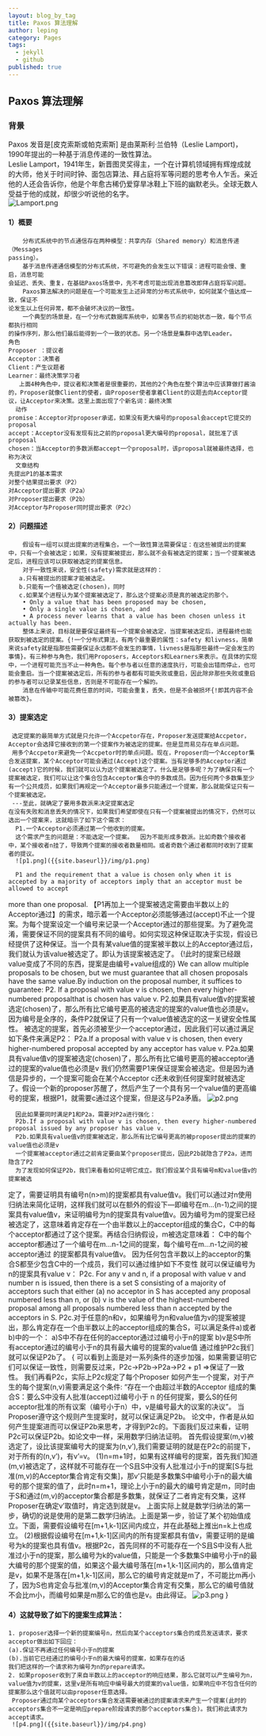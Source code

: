 ```yaml
---
layout: blog_by_tag
title: Paxos 算法理解
author: leping
category: Pages
tags: 
  - jekyll
  - github
published: true
---
```


## Paxos 算法理解
### 背景
Paxos 发音是[皮克索斯或帕克索斯]
是由莱斯利·兰伯特（Leslie Lamport)，1990年提出的一种基于消息传递的一致性算法。  
Leslie Lamport，1941年生，新晋图灵奖得主，一个在计算机领域拥有辉煌成就的大师，他关于时间时钟、面包店算法、拜占庭将军等问题的思考令人乍舌。亲近他的人还会告诉你，他是个年愈古稀仍爱穿旱冰鞋上下班的幽默老头。全球无数人受益于他的成就，却很少听说他的名字。  
![Lamport.png]({{site.baseurl}}/img/Lamport.png)
       
#### 1）概要
        分布式系统中的节点通信存在两种模型：共享内存（Shared memory）和消息传递（Messages
    passing）。
        基于消息传递通信模型的分布式系统，不可避免的会发生以下错误：进程可能会慢、重启，消息可能
    会延迟、丢失、重复，在基础Paxos场景中，先不考虑可能出现消息篡改即拜占庭将军问题。
        Paxos算法解决的问题是在一个可能发生上述异常的分布式系统中，如何就某个值达成一致，保证不
    论发生以上任何异常，都不会破坏决议的一致性。
        一个典型的场景是，在一个分布式数据库系统中，如果各节点的初始状态一致，每个节点都执行相同
    的操作序列，那么他们最后能得到一个一致的状态。另一个场景是集群中选举Leader。
    角色
	Proposer ：提议者
	Acceptor：决策者
	Client：产生议题者
	Learner：最终决策学习者
       上面4种角色中，提议者和决策者是很重要的，其他的2个角色在整个算法中应该算做打酱油的，Proposer就像Client的使者，由Proposer使者拿着Client的议题去向Acceptor提议，让Acceptor来决策。这里上面出现了个新名词：最终决策
      动作
	promise：Acceptor对proposer承诺，如果没有更大编号的proposal会accept它提交的proposal
	accept：Acceptor没有发现有比之前的proposal更大编号的proposal，就批准了该proposal
	chosen：当Acceptor的多数派都accept一个proposal时，该proposal就被最终选择，也称为决议
      文章结构
	先提出P1的基本需求
	对整个结果提出要求（P2）
	对Acceptor提出要求（P2a）
	对Proposer提出要求（P2b）
	对Acceptor与Proposer同时提出要求（P2c）
    
#### 2）问题描述
        假设有一组可以提出提案的进程集合。一个一致性算法需要保证：在这些被提出的提案中，只有一个会被选定；如果，没有提案被提出，那么就不会有被选定的提案；当一个提案被选定后，进程应该可以获取被选定的提案信息。
        对于一致性来说，安全性(safety)需求就是这样的：
       a.只有被提出的提案才能被选定。
       b.只能有一个值被选定(chosen)，同时
       c.如果某个进程认为某个提案被选定了，那么这个提案必须是真的被选定的那个。
        • Only a value that has been proposed may be chosen,
        • Only a single value is chosen, and
        • A process never learns that a value has been chosen unless it actually has been.
        整体上来说，目标就是要保证最终有一个提案会被选定，当提案被选定后，进程最终也能获取到被选定的提案。{!一个分布式算法，有两个最重要的属性：safety 和livness，简单来说safety就是指那些需要保证永远都不会发生的事情，livness是指那些最终一定会发生的事情}。有三种参与角色，我们用Proposers，Acceptors和Learners来表示。在具体的实现中，一个进程可能充当不止一种角色。每个参与者以任意的速度执行，可能会出错而停止，也可能会重启。当一个提案被选定后，所有的参与者都有可能失败或重启，因此除非那些失败或重启的参与者可以记录某些信息，否则是不可能存在一个解的。
        消息在传输中可能花费任意的时间，可能会重复，丢失，但是不会被损坏{!即其内容不会被篡改}。
#### 3）提案选定
     选定提案的最简单方式就是只允许一个Accpetor存在，Proposer发送提案给Accpetor，Acceptor会选择它接收到的第一个提案作为被选定的提案。但是显而易见存在单点问题。
     用多个Accpetor来避免一个Accpetor时的单点问题。现在，Proposer向一个Acceptor集合发送提案，某个Acceptor可能会通过(Accept)这个提案。当有足够多的Acceptor通过(accept)它的时候，我们就可以认为这个提案被选定了。什么是足够多呢？为了确保只有一个提案被选定，我们可以让这个集合包含Acceptor集合中的多数成员。因为任何两个多数集至少有一个公共成员，如果我们再规定一个Acceptor最多只能通过一个提案，那么就能保证只有一个提案被选定。
     ---至此，就确定了要用多数派来决定提案选定
    在没有失败和消息丢失的情况下，如果我们希望即使在只有一个提案被提出的情况下，仍然可以选出一个提案来，这就暗示了如下这个需求：
      P1.一个Acceptor必须通过第一个他收到的提案。
      这个需求产生的问题是：不能选定一个提案。  因为不能形成多数派。比如奇数个接收者中，某个接收者n挂了，导致两个提案的接收者数量相同。或者奇数个通过者都同时收到了提案者的提议。
      ![p1.png]({{site.baseurl}}/img/p1.png)
      
      P1 and the requirement that a value is chosen only when it is accepted by a majority of acceptors imply that an acceptor must be allowed to accept
more than one proposal.
     【P1再加上一个提案被选定需要由半数以上的Acceptor通过】的需求，暗示着一个Acceptor必须能够通过(accept)不止一个提案。为每个提案设定一个编号来记录一个Acceptor通过的那些提案。为了避免混淆，需要保证不同的提案具有不同的编号。如何实现这种保证取决于实现，假设已经提供了这种保证。当一个具有某value值的提案被半数以上的Acceptor通过后，我们就认为该value被选定了。即认为该提案被选定了。
{!此时的提案已经跟value变成了不同的东西，提案是由编号+value组成的}
      We can allow multiple proposals to be chosen, but we must guarantee that all chosen proposals have the same value.By induction on the proposal number, it suffices to guarantee:
      P2. If a proposal with value v is chosen, then every higher-numbered proposalthat is chosen has value v.
      P2.如果具有value值v的提案被选定(chosen)了，那么所有比它编号更高的被选定的提案的value值也必须是v。
      因为编号是全序的，条件P2就保证了只有一个value值被选定的这一关键安全性属性。
      被选定的提案，首先必须被至少一个acceptor通过，因此我们可以通过满足如下条件来满足P2：
      P2a.If a proposal with value v is chosen, then every higher-numbered proposal accepted by any acceptor has value v.
      P2a.如果具有value值v的提案被选定(chosen)了，那么所有比它编号更高的被acceptor通过的提案的value值也必须是v
      我们仍然需要P1来保证提案会被选定。但是因为通信是异步的，一个提案可能会在某个Acceptor c还未收到任何提案时就被选定了。假设一个新的proposer苏醒了，然后产生了一个具有另一个value值的更高编号的提案，根据P1，就需要c通过这个提案，但是这与P2a矛盾。
    ![p2.png]({{site.baseurl}}/img/p2.png)
     
      因此如果要同时满足P1和P2a，需要对P2a进行强化：
      P2b.If a proposal with value v is chosen, then every higher-numbered proposal issued by any proposer has value v.
      P2b.如果具有value值v的提案被选定，那么所有比它编号更高的被proposer提出的提案的value值也必须是v
      一个提案被acceptor通过之前肯定要由某个proposer提出，因此P2b就隐含了P2a，进而隐含了P2
      为了发现如何保证P2b，我们来看看如何证明它成立。我们假设某个具有编号m和value值v的提案被选
   定了，需要证明具有编号n(n>m)的提案都具有value值v。我们可以通过对n使用归纳法来简化证明，这样我们就可以在额外的假设下—即编号在m…(n-1)之间的提案具有value值v，来证明编号为n的提案具有value值v。因为编号为m的提案已经被选定了，这意味着肯定存在一个由半数以上的acceptor组成的集合C，C中的每个acceptor都通过了这个提案。再结合归纳假设，m被选定意味着：
     C中的每个acceptor都通过了一个编号在m…n-1之间的提案，每个编号在m…n-1之间的被acceptor通过
   的提案都具有value值v。
      因为任何包含半数以上的acceptor的集合S都至少包含C中的一个成员，我们可以通过维护如下不变性
   就可以保证编号为n的提案具有value v：
      P2c. For any v and n, if a proposal with value v and number n is issued, then 
   there is a set S consisting of a majority of acceptors such that either (a) no 
   acceptor in S has accepted any proposal numbered less than n, or (b) v is the 
   value of the highest-numbered proposal among all proposals numbered less than n 
   accepted by the acceptors in S.
       P2c.对于任意的n和v，如果编号为n和value值为v的提案被提出，那么肯定存在一个由半数以上的acceptor组成的集合S，可以满足条件a)或者b)中的一个：
               a)S中不存在任何的acceptor通过过编号小于n的提案
               b)v是S中所有acceptor通过的编号小于n的具有最大编号的提案的value值
    通过维护P2c我们就可以保证P2b了。
     {
    可以看到上面是对一系列条件的逐步加强，如果需要证明它们可以保证一致性，则需要反过来，P2c->P2b->P2a->P2 + p1 =>保证了一致性。 
    我们再看P2c，实际上P2c规定了每个Proposer 如何产生一个提案，对于产生的每个提案(n,v)需要满足这个条件:
   “存在一个由超过半数的Acceptor 组成的集合S：要么S中没有人批准(accept)过编号小于 n 的任何提案，要么S的任何acceptor批准的所有议案（编号小于n）中，v是编号最大的议案的决议”。
   当Proposer遵守这个规则产生提案时，就可以保证满足P2b。
   论文中，作者是从如何产生提案进而可以保证P2b来思考，才得到P2c的。下面我们反过来看，证明P2c可以保证P2b。如论文中一样，采用数学归纳法证明。
   首先假设提案(m,v)被选定了，设比该提案编号大的提案为(n,v’),我们需要证明的就是在P2c的前提下，对于所有的(n,v’)，有v’=v。
    (1)n=m+1时，如果有这样编号的提案，首先我们知道(m,v)被选定了，这样就不可能存在一个S且S中没有人批准过小于n的提案[S与批准(m,v)的Acceptor集合肯定有交集]，那v’只能是多数集S中编号小于n的最大编号的那个提案的值了，此时n=m+1，理论上小于n的最大的编号肯定是m，同时由于S和通过(m,v)的acceptor集合都是多数集，就保证了二者肯定有交集，这样Proposer在确定v’取值时，肯定选到就是v。
    上面实际上就是数学归纳法的第一步，确切的说是使用的是第二数学归纳法。上面是第一步，验证了某个初始值成立。下面，需要假设编号在[m+1,k-1]区间内成立，并在此基础上推出n=k上也成立。
    (2)根据假设编号在[m+1,k-1]区间内的所有提案都具有值v，需要证明的是编号为k的提案也具有值v。根据P2c，首先同样的不可能存在一个S且S中没有人批准过小于n的提案，那么编号为k的value值，只能是一个多数集S中编号小于n的最大编号的那个提案的值，如果这个最大编号落在[m+1,k-1]区间内的，那么值肯定是v，如果不是落在[m+1,k-1]区间，那么它的编号肯定就是m了，不可能比m再小了，因为S也肯定会与批准(m,v)的Acceptor集合肯定有交集，那么它的编号值就不会比m小，而编号如果是m那么它的值也是v。由此得证。
    ![p3.png]({{site.baseurl}}/img/p3.png)
     }
#### 4）这就导致了如下的提案生成算法：
    1. proposer选择一个新的提案编号n，然后向某个acceptors集合的成员发送请求，要求acceptor做出如下回应：
	(a).保证不再通过任何编号小于n的提案
	(b).当前它已经通过的编号小于n的最大编号的提案，如果存在的话
	我们把这样的一个请求称为编号为n的prepare请求。
    2. 如果proposer收到了来自半数以上的acceptor的响应结果，那么它就可以产生编号为n，value值为v的提案，这里v是所有响应中编号最大的提案的value值，如果响应中不包含任何的提案那么这个值就可以由proposer任意选择。
	 Proposer通过向某个acceptors集合发送需要被通过的提案请求来产生一个提案(此时的acceptors集合不一定是响应prepare阶段请求的那个acceptors集合)。我们称此请求为accept请求。
	 ![p4.png]({{site.baseurl}}/img/p4.png)
